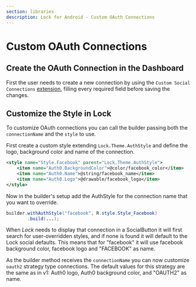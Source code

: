 ```yaml
---
section: libraries
description: Lock for Android - Custom OAuth Connections
---
```


# Custom OAuth Connections

## Create the OAuth Connection in the Dashboard

First the user needs to create a new connection by using the `Custom Social Connections` [extension](https://manage.auth0.com/#/extensions), filling every required field before saving the changes.

## Customize the Style in Lock

To customize OAuth connections you can call the builder passing both the `connectionName` and the `style` to use.

First create a custom style extending `Lock.Theme.AuthStyle` and define the logo, background color and name of the connection.

```xml
<style name="Style.Facebook" parent="Lock.Theme.AuthStyle">
    <item name="Auth0.BackgroundColor">@color/facebook_color</item>
    <item name="Auth0.Name">@string/facebook_name</item>
    <item name="Auth0.Logo">@drawable/facebook_logo</item>
</style>
```

Now in the builder's setup add the AuthStyle for the connection name that you want to override.

```java
builder.withAuthStyle("facebook", R.style.Style_Facebook)
        .build(...);
```

When *Lock* needs to display that connection in a SocialButton it will first search for user-overridden styles, and if none is found it will default to the Lock social defaults. This means that for "facebook" it will use facebook background color, facebook logo and "FACEBOOK" as name.

As the builder method receives the `connectionName` you can now customize `oauth2` strategy type connections. The default values for this strategy are the same as in v1: Auth0 logo, Auth0 background color, and "OAUTH2" as name.
